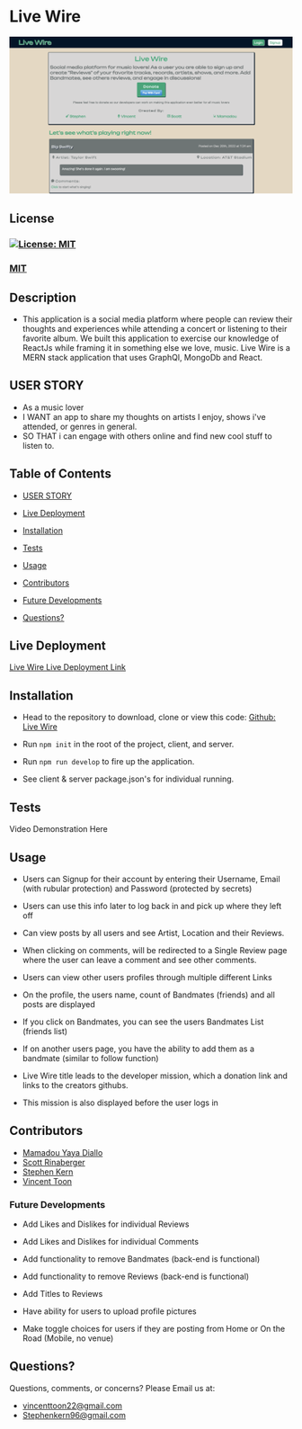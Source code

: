 # Live Wire

![Live Wire Homepage](./client/assets/images/Live_Wire_Homepage.jpg)

## License
### [![License: MIT](https://img.shields.io/badge/License-MIT-yellow.svg)](https://opensource.org/licenses/MIT)
### [MIT](https://opensource.org/licenses/MIT)

## Description

* This application is a social media platform where people can review their thoughts and experiences while attending a concert or listening to their favorite album. We built this application to exercise our knowledge of ReactJs while framing it in something else we love, music. Live Wire is a MERN stack application that uses GraphQl, MongoDb and React.

## USER STORY

* As a music lover
* I WANT an app to share my thoughts on artists I enjoy, shows i've attended, or genres in general.
* SO THAT i can engage with others online and find new cool stuff to listen to. 

## Table of Contents

* [USER STORY](#user-story)

* [Live Deployment](#live-deployment)

* [Installation](#installation)

* [Tests](#tests)

* [Usage](#usage)  

* [Contributors](#contributors)

* [Future Developments](#future-developments)

* [Questions?](#questions)

## Live Deployment

[Live Wire Live Deployment Link](https://secure-shore-15914.herokuapp.com/)

## Installation

* Head to the repository to download, clone or view this code: [Github: Live Wire](https://github.com/stephen-kern/Live-Wire)

* Run `npm init` in the root of the project, client, and server. 
* Run `npm run develop` to fire up the application. 
* See client & server package.json's for individual running.

## Tests

Video Demonstration Here

## Usage

* Users can Signup for their account by entering their Username, Email (with rubular protection) and Password (protected by secrets)
- Users can use this info later to log back in and pick up where they left off

* Can view posts by all users and see Artist, Location and their Reviews.

* When clicking on comments, will be redirected to a Single Review page where the user can leave a comment and see other comments.

* Users can view other users profiles through multiple different Links

* On the profile, the users name, count of Bandmates (friends) and all posts are displayed

* If you click on Bandmates, you can see the users Bandmates List (friends list)

* If on another users page, you have the ability to add them as a bandmate (similar to follow function)

* Live Wire title leads to the developer mission, which a donation link and links to the creators githubs.
- This mission is also displayed before the user logs in

## Contributors

* [Mamadou Yaya Diallo](https://github.com/mamadou1991)
* [Scott Rinaberger](https://github.com/Rinaberger)  
* [Stephen Kern](https://github.com/stephen-kern) 
* [Vincent Toon](https://github.com/Vincenttoon)

### Future Developments

* Add Likes and Dislikes for individual Reviews

* Add Likes and Dislikes for individual Comments

* Add functionality to remove Bandmates (back-end is functional)

* Add functionality to remove Reviews (back-end is functional)

* Add Titles to Reviews

* Have ability for users to upload profile pictures

* Make toggle choices for users if they are posting from Home or On the Road (Mobile, no venue)

## Questions?

Questions, comments, or concerns? Please Email us at:
* vincenttoon22@gmail.com
* Stephenkern96@gmail.com